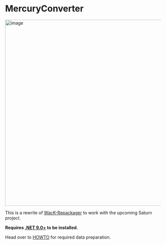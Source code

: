 # MercuryConverter

<img height="600" alt="image" src="https://github.com/user-attachments/assets/2a06c9b4-6b37-43eb-a7f5-3b2d4577c736" />

This is a rewrite of [WacK-Repackager](https://github.com/muskit/WacK-Repackager) to work with the upcoming Saturn project.

**Requires [.NET 9.0+](https://dotnet.microsoft.com/en-us/download) to be installed.**

Head over to [HOWTO](HOWTO.md) for required data preparation.
